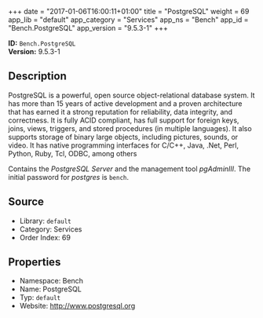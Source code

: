 ﻿+++
date = "2017-01-06T16:00:11+01:00"
title = "PostgreSQL"
weight = 69
app_lib = "default"
app_category = "Services"
app_ns = "Bench"
app_id = "Bench.PostgreSQL"
app_version = "9.5.3-1"
+++

**ID:** `Bench.PostgreSQL`  
**Version:** 9.5.3-1  
<!--more-->

## Description
PostgreSQL is a powerful, open source object-relational database system.
It has more than 15 years of active development and a proven architecture
that has earned it a strong reputation for reliability, data integrity, and correctness.
It is fully ACID compliant, has full support for foreign keys, joins, views,
triggers, and stored procedures (in multiple languages).
It also supports storage of binary large objects, including pictures, sounds, or video.
It has native programming interfaces for C/C++, Java, .Net, Perl, Python,
Ruby, Tcl, ODBC, among others

Contains the _PostgreSQL Server_ and the management tool _pgAdminIII_.
The initial password for _postgres_ is `bench`.

## Source

* Library: `default`
* Category: Services
* Order Index: 69

## Properties

* Namespace: Bench
* Name: PostgreSQL
* Typ: `default`
* Website: <http://www.postgresql.org>

